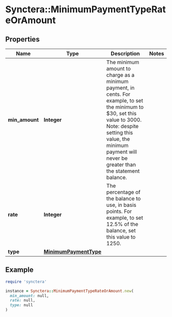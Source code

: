 # Synctera::MinimumPaymentTypeRateOrAmount

## Properties

| Name | Type | Description | Notes |
| ---- | ---- | ----------- | ----- |
| **min_amount** | **Integer** | The minimum amount to charge as a minimum payment, in cents. For example, to set the minimum to $30, set this value to 3000. Note: despite setting this value, the minimum payment will never be greater than the statement balance.  |  |
| **rate** | **Integer** | The percentage of the balance to use, in basis points. For example, to set 12.5% of the balance, set this value to 1250.  |  |
| **type** | [**MinimumPaymentType**](MinimumPaymentType.md) |  |  |

## Example

```ruby
require 'synctera'

instance = Synctera::MinimumPaymentTypeRateOrAmount.new(
  min_amount: null,
  rate: null,
  type: null
)
```

